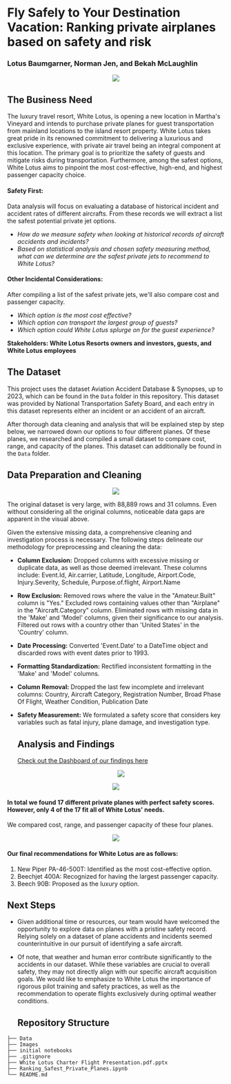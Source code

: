 # Fly Safely to Your Destination Vacation: Ranking private airplanes based on safety and risk
### Lotus Baumgarner, Norman Jen, and Bekah McLaughlin

<p align="center">
  <img src = ./Images/island_hopping.jpg>
</p> 

## The Business Need

The luxury travel resort, White Lotus, is opening a new location in Martha's Vineyard and intends to purchase private planes for guest transportation from mainland locations to the island resort property. White Lotus takes great pride in its renowned commitment to delivering a luxurious and exclusive experience, with private air travel being an integral component at this location. The primary goal is to prioritize the safety of guests and mitigate risks during transportation. Furthermore, among the safest options, White Lotus aims to pinpoint the most cost-effective, high-end, and highest passenger capacity choice.

#### Safety First:
Data analysis will focus on evaluating a database of historical incident and accident rates of different aircrafts. From these records we will extract a list the safest potential private jet options.
  - *How do we measure safety when looking at historical records of aircraft accidents and incidents?*
  - *Based on statistical analysis and chosen safety measuring method, what can we determine are the safest private jets to recommend to White Lotus?*

#### Other Incidental Considerations:
After compiling a list of the safest private jets, we'll also compare cost and passenger capacity.
  - *Which option is the most cost effective?*
  - *Which option can transport the largest group of guests?*
  - *Which option could White Lotus splurge on for the guest experience?*

**Stakeholders: White Lotus Resorts owners and investors, guests, and White Lotus employees**

## The Dataset

This project uses the dataset Aviation Accident Database & Synopses, up to 2023, which can be found in the `Data` folder in this repository. This dataset was provided by National Transportation Safety Board, and each entry in this dataset represents either an incident or an accident of an aircraft. 

After thorough data cleaning and analysis that will be explained step by step below, we narrowed down our options to four different planes. Of these planes, we researched and compiled a small dataset to compare cost, range, and capacity of the planes. This dataset can additionally be found in the `Data` folder. 

## Data Preparation and Cleaning
<p align="center">
  <img src = ./Images/missingdata.png>
</p> 
The original dataset is very large, with 88,889 rows and 31 columns. Even without considering all the original columns, noticeable data gaps are apparent in the visual above.

Given the extensive missing data, a comprehensive cleaning and investigation process is necessary. The following steps delineate our methodology for preprocessing and cleaning the data:

- **Column Exclusion:**
  Dropped columns with excessive missing or duplicate data, as well as those deemed irrelevant. These columns include:
  Event.Id, Air.carrier, Latitude, Longitude, Airport.Code, Injury.Severity, Schedule, Purpose.of.flight, Airport.Name

- **Row Exclusion:**
  Removed rows where the value in the "Amateur.Built" column is "Yes."
  Excluded rows containing values other than "Airplane" in the "Aircraft.Category" column.
  Eliminated rows with missing data in the 'Make' and 'Model' columns, given their significance to our analysis.
  Filtered out rows with a country other than 'United States' in the 'Country' column.

- **Date Processing:**
  Converted 'Event.Date' to a DateTime object and discarded rows with event dates prior to 1993.

- **Formatting Standardization:**
  Rectified inconsistent formatting in the 'Make' and 'Model' columns.

- **Column Removal:**
  Dropped the last few incomplete and irrelevant columns:
  Country, Aircraft Category, Registration Number, Broad Phase Of Flight, Weather Condition, Publication Date

- **Safety Measurement:**
  We formulated a safety score that considers key variables such as fatal injury, plane damage, and investigation type.

  ## Analysis and Findings

  [Check out the Dashboard of our findings here](https://public.tableau.com/app/profile/lotus.baumgarner/viz/MakeModelSafety/MakeModelSafety?publish=yes)

  <p align="center">
  <img src = ./Images/safestmodels.png>
</p> 
  <p align="center">
  <img src = ./Images/safestplanes.png>
</p> 

#### In total we found 17 different private planes with perfect safety scores. However, only 4 of the 17 fit all of White Lotus' needs.

We compared cost, range, and passenger  capacity of these four planes.

</p> 
  <p align="center">
  <img src = ./Images/top4.png>
</p> 


#### Our final recommendations for White Lotus are as follows:

1. New Piper PA-46-500T: Identified as the most cost-effective option.
2. Beechjet 400A: Recognized for having the largest passenger capacity.
3. Beech 90B: Proposed as the luxury option.

## Next Steps
- Given additional time or resources, our team would have welcomed the opportunity to explore data on planes with a pristine safety record. Relying solely on a dataset of plane accidents and incidents seemed counterintuitive in our pursuit of identifying a safe aircraft.

- Of note, that weather and human error contribute significantly to the accidents in our dataset. While these variables are crucial to overall safety, they may not directly align with our specific aircraft acquisition goals. We would like to emphasize to White Lotus the importance of rigorous pilot training and safety practices, as well as the recommendation to operate flights exclusively during optimal weather conditions.

  ## Repository Structure

```
├── Data
├── Images
├── initial notebooks
├── .gitignore
├── White Lotus Charter Flight Presentation.pdf.pptx
├── Ranking_Safest_Private_Planes.ipynb
└── README.md
```
